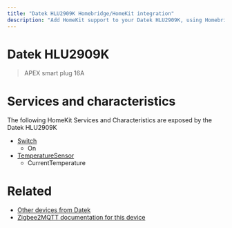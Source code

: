 ```yaml
---
title: "Datek HLU2909K Homebridge/HomeKit integration"
description: "Add HomeKit support to your Datek HLU2909K, using Homebridge, Zigbee2MQTT and homebridge-z2m."
---
```

<!---
This file has been GENERATED using src/docgen/docgen.ts
DO NOT EDIT THIS FILE MANUALLY!
-->
# Datek HLU2909K
> APEX smart plug 16A


# Services and characteristics
The following HomeKit Services and Characteristics are exposed by
the Datek HLU2909K

* [Switch](../../switch.md)
  * On
* [TemperatureSensor](../../sensors.md)
  * CurrentTemperature


# Related
* [Other devices from Datek](../index.md#datek)
* [Zigbee2MQTT documentation for this device](https://www.zigbee2mqtt.io/devices/HLU2909K.html)